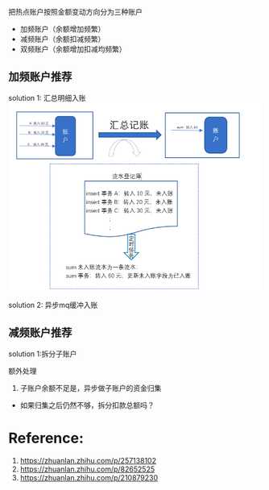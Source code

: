 



把热点账户按照金额变动方向分为三种账户
* 加频账户（余额增加频繁）
* 减频账户（余额扣减频繁）
* 双频账户（余额增加扣减均频繁）




## 加频账户推荐
solution 1: 汇总明细入账
![img.png](img.png)

solution 2: 异步mq缓冲入账


##  减频账户推荐
solution 1:拆分子账户 

额外处理
1. 子账户余额不足是，异步做子账户的资金归集  
* 如果归集之后仍然不够，拆分扣款总额吗？



# Reference: 
1. https://zhuanlan.zhihu.com/p/257138102
2. https://zhuanlan.zhihu.com/p/82652525
3. https://zhuanlan.zhihu.com/p/210879230